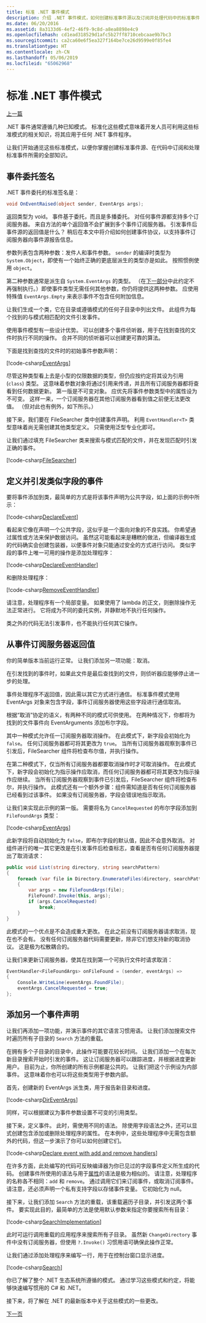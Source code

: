 ```yaml
---
title: 标准 .NET 事件模式
description: 介绍 .NET 事件模式，如何创建标准事件源以及订阅并处理代码中的标准事件。
ms.date: 06/20/2016
ms.assetid: 8a3133d6-4ef2-46f9-9c8d-a8ea8898e4c9
ms.openlocfilehash: cd1ead318529d1afc5b27ff8710cebcaae9b7bc3
ms.sourcegitcommit: ca2ca60e6f5ea327f164be7ce26d9599e0f85fe4
ms.translationtype: HT
ms.contentlocale: zh-CN
ms.lasthandoff: 05/06/2019
ms.locfileid: "65062968"
---
```

# <a name="standard-net-event-patterns"></a>标准 .NET 事件模式

[上一篇](events-overview.md)

.NET 事件通常遵循几种已知模式。 标准化这些模式意味着开发人员可利用这些标准模式的相关知识，将其应用于任何 .NET 事件程序。

让我们开始通览这些标准模式，以便你掌握创建标准事件源、在代码中订阅和处理标准事件所需的全部知识。

## <a name="event-delegate-signatures"></a>事件委托签名

.NET 事件委托的标准签名是：

```csharp
void OnEventRaised(object sender, EventArgs args);
```

返回类型为 void。 事件基于委托，而且是多播委托。 对任何事件源都支持多个订阅服务器。 来自方法的单个返回值不会扩展到多个事件订阅服务器。 引发事件后事件源的返回值是什么？ 稍后在本文中将介绍如何创建事件协议，以支持事件订阅服务器向事件源报告信息。

参数列表包含两种参数：发件人和事件参数。 `sender` 的编译时类型为 `System.Object`，即使有一个始终正确的更底层派生的类型亦是如此。 按照惯例使用 `object`。

第二种参数通常是派生自 `System.EventArgs` 的类型。 （在[下一部分](modern-events.md)中此约定不再强制执行。）即使事件类型无需任何其他参数，你仍将提供这两种参数。
应使用特殊值 `EventArgs.Empty` 来表示事件不包含任何附加信息。

让我们生成一个类，它在目录或遵循模式的任何子目录中列出文件。 此组件为每个找到的与模式相匹配的文件引发事件。

使用事件模型有一些设计优势。 可以创建多个事件侦听器，用于在找到查找的文件时执行不同的操作。 合并不同的侦听器可以创建更可靠的算法。

下面是找到查找的文件时的初始事件参数声明： 

[!code-csharp[EventArgs](../../samples/csharp/events/Program.cs#EventArgsV1 "Define event arguments")]

尽管这种类型看上去是小型的仅限数据的类型，但仍应按约定将其设为引用 (`class`) 类型。 这意味着参数对象将通过引用来传递，并且所有订阅服务器都将查看到任何数据更新。 第一版是不可变对象。 应优先将事件参数类型中的属性设为不可变。 这样一来，一个订阅服务器在其他订阅服务器看到值之前便无法更改值。 （但对此也有例外，如下所示。）  

接下来，我们要在 FileSearcher 类中创建事件声明。 利用 `EventHandler<T>` 类型意味着尚无需创建其他类型定义。 只需使用泛型专业化即可。

让我们通过填充 FileSearcher 类来搜索与模式匹配的文件，并在发现匹配时引发正确的事件。

[!code-csharp[FileSearcher](../../samples/csharp/events/Program.cs#FileSearcherV1 "Create the initial file searcher")]

## <a name="defining-and-raising-field-like-events"></a>定义并引发类似字段的事件

要将事件添加到类，最简单的方式是将该事件声明为公共字段，如上面的示例中所示：

[!code-csharp[DeclareEvent](../../samples/csharp/events/Program.cs#DeclareEvent "Declare the file found event")]

看起来它像在声明一个公共字段，这似乎是一个面向对象的不良实践。 你希望通过属性或方法来保护数据访问。 虽然这可能看起来是糟糕的做法，但编译器生成的代码确实会创建包装器，以便事件对象只能通过安全的方式进行访问。 类似字段的事件上唯一可用的操作是添加处理程序：

[!code-csharp[DeclareEventHandler](../../samples/csharp/events/Program.cs#DeclareEventHandler "Declare the file found event handler")]

和删除处理程序：

[!code-csharp[RemoveEventHandler](../../samples/csharp/events/Program.cs#RemoveHandler "Remove the event handler")]

请注意，处理程序有一个局部变量。 如果使用了 lambda 的正文，则删除操作无法正常进行。 它将成为不同的委托实例，并静默地不执行任何操作。

类之外的代码无法引发事件，也不能执行任何其它操作。

## <a name="returning-values-from-event-subscribers"></a>从事件订阅服务器返回值

你的简单版本当前运行正常。 让我们添加另一项功能：取消。

在引发找到的事件时，如果此文件是最后查找到的文件，则侦听器应能够停止进一步的处理。

事件处理程序不返回值，因此需以其它方式进行通信。 标准事件模式使用 EventArgs 对象来包含字段，事件订阅服务器使用这些字段进行通信取消。

根据“取消”协定的语义，有两种不同的模式可供使用。 在两种情况下，你都将为找到的文件事件向 EventArguments 添加布尔字段。 

其中一种模式允许任一订阅服务器取消操作。
在此模式下，新字段会初始化为 `false`。 任何订阅服务器都可将其更改为 `true`。 当所有订阅服务器观察到事件已引发后，FileSearcher 组件将检查布尔值，并执行操作。

在第二种模式下，仅当所有订阅服务器都要取消操作时才可取消操作。 在此模式下，新字段会初始化为指示操作应取消，而任何订阅服务器都可将其更改为指示操作应继续。
当所有订阅服务器观察到事件已引发后，FileSearcher 组件将检查布尔，并执行操作。 此模式还有一个额外步骤：组件需知道是否有任何订阅服务器已经看到过该事件。 如果没有订阅服务器，字段会错误地指示取消。

让我们来实现此示例的第一版。 需要将名为 `CancelRequested` 的布尔字段添加到 `FileFoundArgs` 类型：

[!code-csharp[EventArgs](../../samples/csharp/events/Program.cs#EventArgs "Update event arguments")]

此新字段将自动初始化为 `false`，即布尔字段的默认值，因此不会意外取消。 对组件进行的唯一其它更改是在引发事件后检查标志，查看是否有任何订阅服务器提出了取消请求：

```csharp
public void List(string directory, string searchPattern)
{
    foreach (var file in Directory.EnumerateFiles(directory, searchPattern))
    {
        var args = new FileFoundArgs(file);
        FileFound?.Invoke(this, args);
        if (args.CancelRequested)
            break;
    }
}
```

此模式的一个优点是不会造成重大更改。
在此之前没有订阅服务器请求取消，现在也不会有。 没有任何订阅服务器代码需要更新，除非它们想支持新的取消协议。 这是极为松散耦合的。

让我们来更新订阅服务器，使其在找到第一个可执行文件时请求取消：

```csharp
EventHandler<FileFoundArgs> onFileFound = (sender, eventArgs) =>
{
    Console.WriteLine(eventArgs.FoundFile);
    eventArgs.CancelRequested = true;
};
```

## <a name="adding-another-event-declaration"></a>添加另一个事件声明

让我们再添加一项功能，并演示事件的其它语言习惯用语。 让我们添加搜索文件时遍历所有子目录的 `Search` 方法的重载。

在拥有多个子目录的目录中，此操作可能要花较长时间。 让我们添加一个在每次新目录搜索开始时引发的事件。 这让订阅服务器可以跟踪进度，并根据进度更新用户。 目前为止，你所创建的所有示例都是公共的。 让我们把这个示例设为内部事件。 这意味着你也可以将这些类型用于参数内部。

首先，创建新的 EventArgs 派生类，用于报告新目录和进度。 

[!code-csharp[DirEventArgs](../../samples/csharp/events/Program.cs#SearchDirEventArgs "Define search directory event arguments")]

同样，可以根据建议为事件参数设置不可变的引用类型。

接下来，定义事件。 此时，需使用不同的语法。 除使用字段语法之外，还可以显式创建包含添加或删除处理程序的属性。 在本例中，这些处理程序中无需包含额外的代码，但这一步演示了你可以如何创建它们。

[!code-csharp[Declare event with add and remove handlers](../../samples/csharp/events/Program.cs#DeclareSearchEvent "Declare the event with add and remove handlers")]

在许多方面，此处编写的代码可反映编译器为你已见过的字段事件定义所生成的代码。 创建事件所使用的语法与用于[属性](properties.md)的语法是极为相似的。 请注意，处理程序的名称各不相同：`add` 和 `remove`。 通过调用它们来订阅事件，或取消订阅事件。 请注意，还必须声明一个私有支持字段以存储事件变量。 它初始化为 null。

接下来，让我们添加 `Search` 方法的重载，该重载遍历子目录，并引发这两个事件。 要实现此目的，最简单的方法是使用默认参数来指定你要搜索所有目录：

[!code-csharp[SearchImplementation](../../samples/csharp/events/Program.cs#FinalImplementation "Implementation to search directories")]

此时可运行调用重载的应用程序来搜索所有子目录。 虽然新 `ChangeDirectory` 事件中没有订阅服务器，但使用 `?.Invoke()` 习惯用语可确保此操作正常。

 让我们通过添加处理程序来编写一行，用于在控制台窗口显示进度。 

[!code-csharp[Search](../../samples/csharp/events/Program.cs#Search "Declare event handler")]

你已了解了整个 .NET 生态系统所遵循的模式。
通过学习这些模式和约定，将能够快速编写惯用的 C# 和 .NET。

接下来，将了解在 .NET 的最新版本中关于这些模式的一些更改。

[下一页](modern-events.md)

